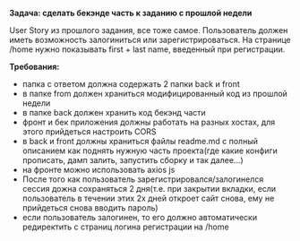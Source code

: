 **Задача: сделать бекэнде часть к заданию с прошлой недели**

User Story из прошлого задания, все тоже самое. Пользователь должен иметь возможность залогиниться или зарегистрироваться.
На странице /home нужно показывать first + last name, введенный при регистрации. 

**Требования:**
* папка с ответом должна содержать 2 папки back и front
* в папке from должен храниться модифицированный код из прошлой недели
* в папке back должен хранить код бекэнд части
* фронт и бек приложения должны работать на разных хостах, для этого прийдеться настроить CORS
* в back и front должны храниться файлы readme.md с полный описанием как поднять нужную часть проекта(где какие конфиги прописать, дамп залить, запустить сборку и так далее...)
* на фронте можно использовать axios js
* После того как пользователь зарегистрировался/залогинелся сессия дожна сохраняться 2 дня(т.е. при закрытии вкладки, если пользователь в течении этих 2х дней откроет сайт снова, ему не прийдеться снова вводить пароль)
* если пользователь залогинен, то его должно автоматически редиректить с страниц логина регистрации на /home